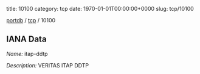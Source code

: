 title: 10100
category: tcp
date: 1970-01-01T00:00:00+0000
slug: tcp/10100

[portdb](/) / [tcp](/category/tcp.html) / 10100


## IANA Data

_Name:_ itap-ddtp

_Description:_ VERITAS ITAP DDTP

